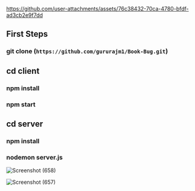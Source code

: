 
https://github.com/user-attachments/assets/76c38432-70ca-4780-bfdf-ad3cb2e9f7dd

## First Steps

### git clone (`https://github.com/gururajm1/Book-Bug.git`)


## cd client

### npm install

### npm start


## cd server

### npm install

### nodemon server.js


![Screenshot (658)](https://github.com/user-attachments/assets/7f43e7ff-9061-415f-aaff-076884058467)

![Screenshot (657)](https://github.com/user-attachments/assets/1b261ffe-e654-4a5b-8e93-246c27cdda91)

